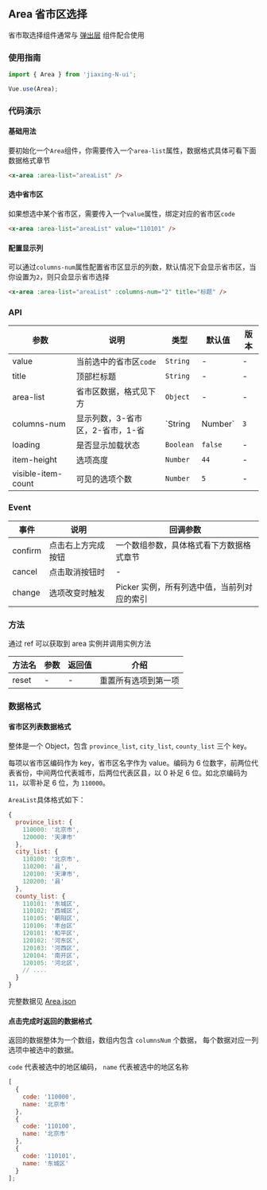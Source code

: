 ## Area 省市区选择
省市取选择组件通常与 [弹出层](#/zh-CN/popup) 组件配合使用

### 使用指南

```javascript
import { Area } from 'jiaxing-N-ui';

Vue.use(Area);
```

### 代码演示

#### 基础用法

要初始化一个`Area`组件，你需要传入一个`area-list`属性，数据格式具体可看下面数据格式章节

```html
<x-area :area-list="areaList" />
```

#### 选中省市区

如果想选中某个省市区，需要传入一个`value`属性，绑定对应的省市区`code`

```html
<x-area :area-list="areaList" value="110101" />
```

#### 配置显示列

可以通过`columns-num`属性配置省市区显示的列数，默认情况下会显示省市区，当你设置为`2`，则只会显示省市选择

```html
<x-area :area-list="areaList" :columns-num="2" title="标题" />
```

### API

| 参数 | 说明 | 类型 | 默认值 | 版本 |
|------|------|------|------|------|
| value | 当前选中的省市区`code` | `String` | - | - |
| title | 顶部栏标题 | `String` | - | - |
| area-list | 省市区数据，格式见下方 | `Object` | - | - |
| columns-num | 显示列数，3-省市区，2-省市，1-省 | `String | Number` | `3` | - |
| loading | 是否显示加载状态 | `Boolean` | `false` | - |
| item-height | 选项高度 | `Number` | `44` | - |
| visible-item-count | 可见的选项个数 | `Number` | `5` | - |

### Event

| 事件 | 说明 | 回调参数 |
| --- | --- | --- |
| confirm | 点击右上方完成按钮 | 一个数组参数，具体格式看下方数据格式章节 |
| cancel | 点击取消按钮时 | - |
| change | 选项改变时触发 | Picker 实例，所有列选中值，当前列对应的索引 |

### 方法

通过 ref 可以获取到 area 实例并调用实例方法

| 方法名 | 参数 | 返回值 | 介绍 |
|------|------|------|------|
| reset | - | - | 重置所有选项到第一项 |

### 数据格式

#### 省市区列表数据格式

整体是一个 Object，包含 `province_list`, `city_list`, `county_list` 三个 key。

每项以省市区编码作为 key，省市区名字作为 value。编码为 6 位数字，前两位代表省份，中间两位代表城市，后两位代表区县，以 0 补足 6 位。如北京编码为 `11`，以零补足 6 位，为 `110000`。

`AreaList`具体格式如下：

```javascript
{
  province_list: {
    110000: '北京市',
    120000: '天津市'
  },
  city_list: {
    110100: '北京市',
    110200: '县',
    120100: '天津市',
    120200: '县'
  },
  county_list: {
    110101: '东城区',
    110102: '西城区',
    110105: '朝阳区',
    110106: '丰台区'
    120101: '和平区',
    120102: '河东区',
    120103: '河西区',
    120104: '南开区',
    120105: '河北区',
    // ....
  }
}
```

完整数据见 [Area.json](https://github.com/youzan/vant/blob/dev/packages/area/demo/area.js)

#### 点击完成时返回的数据格式

返回的数据整体为一个数组，数组内包含 `columnsNum` 个数据， 每个数据对应一列选项中被选中的数据。

`code` 代表被选中的地区编码， `name` 代表被选中的地区名称

```javascript
[
  {
    code: '110000',
    name: '北京市'
  },
  {
    code: '110100',
    name: '北京市'
  },
  {
    code: '110101',
    name: '东城区'
  }
];
```
